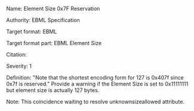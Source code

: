 Name: Element Size 0x7F Reservation

Authority: EBML Specification

Target format: EBML

Target format part: EBML Element Size

Citation: 

Severity: 1

Definition: "Note that the shortest encoding form for 127 is 0x407f since 0x7f is reserved." Provide a warning if the Element Size is set to 0x11111111 but element size is actually 127 bytes.

Note: This coincidence waiting to resolve unknownsizeallowed attribute.

